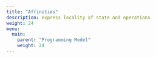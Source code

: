 ```yaml
---
title: "Affinities"
description: express locality of state and operations
weight: 24
menu:
  main: 
    parent: "Programming Model"
    weight: 24
---
```

